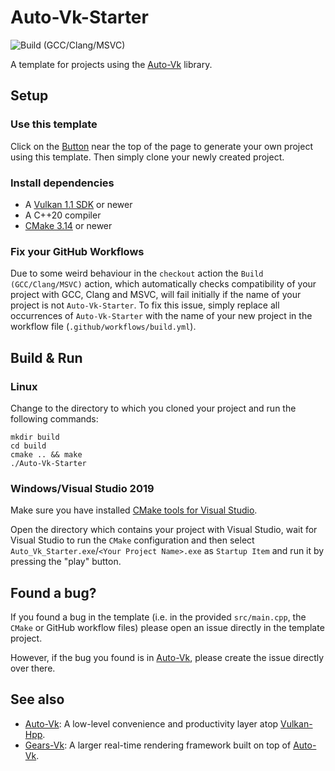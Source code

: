 # Auto-Vk-Starter
![Build (GCC/Clang/MSVC)](https://github.com/lHerzberger/Auto-Vk-Starter/workflows/Build%20(GCC/Clang/MSVC)/badge.svg)

A template for projects using the [Auto-Vk](https://github.com/cg-tuwien/Auto-Vk) library.

## Setup

### Use this template
Click on the [Button](https://github.com/lHerzberger/Auto-Vk-Starter/generate) near the top of the page to generate your own project using this template.
Then simply clone your newly created project.

### Install dependencies
* A [Vulkan 1.1 SDK](https://vulkan.lunarg.com/sdk/home) or newer
* A C++20 compiler
* [CMake 3.14](https://cmake.org/) or newer

### Fix your GitHub Workflows
Due to some weird behaviour in the `checkout` action the `Build (GCC/Clang/MSVC)` action, which automatically checks compatibility of your project with GCC, Clang and MSVC, will fail initially if the name of your project is not `Auto-Vk-Starter`. To fix this issue, simply replace all occurrences of `Auto-Vk-Starter` with the name of your new project in the workflow file (`.github/workflows/build.yml`).

## Build & Run

### Linux
Change to the directory to which you cloned your project and run the following commands:
```
mkdir build
cd build
cmake .. && make
./Auto-Vk-Starter
```

### Windows/Visual Studio 2019
Make sure you have installed [CMake tools for Visual Studio](https://docs.microsoft.com/en-us/cpp/build/cmake-projects-in-visual-studio?view=msvc-160#installation).

Open the directory which contains your project with Visual Studio, wait for Visual Studio to run the `CMake` configuration and then select `Auto_Vk_Starter.exe`/`<Your Project Name>.exe` as `Startup Item` and run it by pressing the "play" button.

## Found a bug?
If you found a bug in the template (i.e. in the provided `src/main.cpp`, the `CMake` or GitHub workflow files) please open an issue directly in the template project.

However, if the bug you found is in [Auto-Vk](https://github.com/cg-tuwien/Auto-Vk), please create the issue directly over there.

## See also
* [Auto-Vk](https://github.com/cg-tuwien/Auto-Vk): A low-level convenience and productivity layer atop [Vulkan-Hpp](https://github.com/KhronosGroup/Vulkan-Hpp).
* [Gears-Vk](https://github.com/cg-tuwien/Gears-Vk): A larger real-time rendering framework built on top of [Auto-Vk](https://github.com/cg-tuwien/Auto-Vk).

